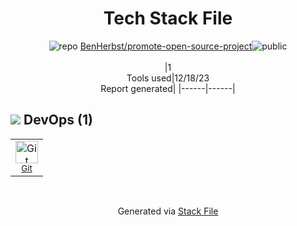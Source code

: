 <!--
&lt;--- Readme.md Snippet without images Start ---&gt;
## Tech Stack
BenHerbst/promote-open-source-project is built on the following main stack:



Full tech stack [here](/techstack.md)

&lt;--- Readme.md Snippet without images End ---&gt;

&lt;--- Readme.md Snippet with images Start ---&gt;
## Tech Stack
BenHerbst/promote-open-source-project is built on the following main stack:



Full tech stack [here](/techstack.md)

&lt;--- Readme.md Snippet with images End ---&gt;
-->
<div align="center">

# Tech Stack File
![](https://img.stackshare.io/repo.svg "repo") [BenHerbst/promote-open-source-project](https://github.com/BenHerbst/promote-open-source-project)![](https://img.stackshare.io/public_badge.svg "public")
<br/><br/>
|1<br/>Tools used|12/18/23 <br/>Report generated|
|------|------|
</div>

## <img src='https://img.stackshare.io/devops.svg'/> DevOps (1)
<table><tr>
  <td align='center'>
  <img width='36' height='36' src='https://img.stackshare.io/service/1046/git.png' alt='Git'>
  <br>
  <sub><a href="http://git-scm.com/">Git</a></sub>
  <br>
  <sub></sub>
</td>

</tr>
</table>

<br/>
<div align='center'>

Generated via [Stack File](https://github.com/marketplace/stack-file)

